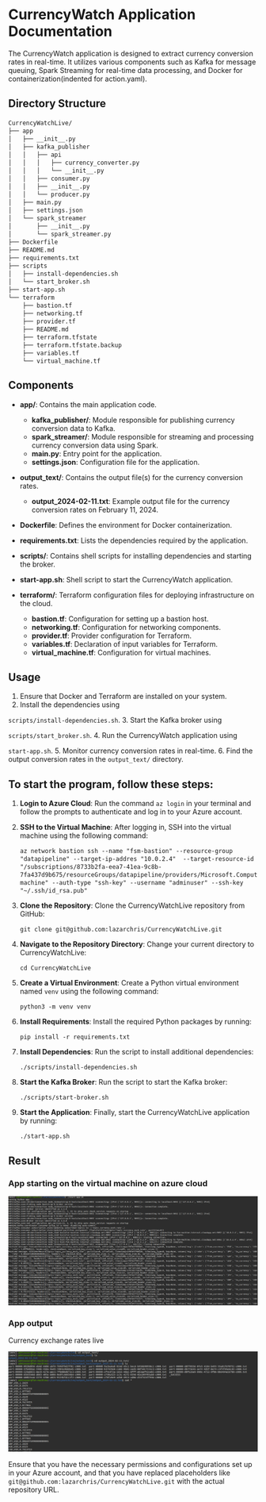 # CurrencyWatch Application Documentation
The CurrencyWatch application is designed to extract currency conversion rates in real-time. It utilizes various components such as Kafka for message queuing, Spark Streaming for real-time data processing, and Docker for containerization(indented for action.yaml).


## Directory Structure

```
CurrencyWatchLive/
├── app
│   ├── __init__.py
│   ├── kafka_publisher
│   │   ├── api
│   │   │   ├── currency_converter.py
│   │   │   └── __init__.py
│   │   ├── consumer.py
│   │   ├── __init__.py
│   │   └── producer.py
│   ├── main.py
│   ├── settings.json
│   └── spark_streamer
│       ├── __init__.py
│       └── spark_streamer.py
├── Dockerfile
├── README.md
├── requirements.txt
├── scripts
│   ├── install-dependencies.sh
│   └── start_broker.sh
├── start-app.sh
└── terraform
    ├── bastion.tf
    ├── networking.tf
    ├── provider.tf
    ├── README.md
    ├── terraform.tfstate
    ├── terraform.tfstate.backup
    ├── variables.tf
    └── virtual_machine.tf
```

## Components

- **app/**: Contains the main application code.
  - **kafka_publisher/**: Module responsible for publishing currency conversion data to Kafka.
  - **spark_streamer/**: Module responsible for streaming and processing currency conversion data using Spark.
  - **main.py**: Entry point for the application.
  - **settings.json**: Configuration file for the application.

- **output_text/**: Contains the output file(s) for the currency conversion rates.
  - **output_2024-02-11.txt**: Example output file for the currency conversion rates on February 11, 2024.

- **Dockerfile**: Defines the environment for Docker containerization.

- **requirements.txt**: Lists the dependencies required by the application.

- **scripts/**: Contains shell scripts for installing dependencies and starting the broker.

- **start-app.sh**: Shell script to start the CurrencyWatch application.

- **terraform/**: Terraform configuration files for deploying infrastructure on the cloud.
  - **bastion.tf**: Configuration for setting up a bastion host.
  - **networking.tf**: Configuration for networking components.
  - **provider.tf**: Provider configuration for Terraform.
  - **variables.tf**: Declaration of input variables for Terraform.
  - **virtual_machine.tf**: Configuration for virtual machines.

## Usage

1. Ensure that Docker and Terraform are installed on your system.
2. Install the dependencies using 

`scripts/install-dependencies.sh`.
3. Start the Kafka broker using 

`scripts/start_broker.sh`.
4. Run the CurrencyWatch application using 

`start-app.sh`.
5. Monitor currency conversion rates in real-time.
6. Find the output conversion rates in the 
`output_text/` directory.

## To start the program, follow these steps:

1. **Login to Azure Cloud**: Run the command `az login` in your terminal and follow the prompts to authenticate and log in to your Azure account.

2. **SSH to the Virtual Machine**: After logging in, SSH into the virtual machine using the following command:
   ```
   az network bastion ssh --name "fsm-bastion" --resource-group "datapipeline" --target-ip-addres "10.0.2.4"  --target-resource-id "/subscriptions/8733b2fa-eea7-41ea-9c8b-7fa437d9b675/resourceGroups/datapipeline/providers/Microsoft.Compute/virtualMachines/fsm-machine" --auth-type "ssh-key" --username "adminuser" --ssh-key "~/.ssh/id_rsa.pub"
   ```

3. **Clone the Repository**: Clone the CurrencyWatchLive repository from GitHub:
   ```
   git clone git@github.com:lazarchris/CurrencyWatchLive.git
   ```

4. **Navigate to the Repository Directory**: Change your current directory to CurrencyWatchLive:
   ```
   cd CurrencyWatchLive
   ```

5. **Create a Virtual Environment**: Create a Python virtual environment named `venv` using the following command:
   ```
   python3 -m venv venv
   ```

6. **Install Requirements**: Install the required Python packages by running:
   ```
   pip install -r requirements.txt
   ```

7. **Install Dependencies**: Run the script to install additional dependencies:
   ```
   ./scripts/install-dependencies.sh
   ```

8. **Start the Kafka Broker**: Run the script to start the Kafka broker:
   ```
   ./scripts/start-broker.sh
   ```

9. **Start the Application**: Finally, start the CurrencyWatchLive application by running:
   ```
   ./start-app.sh
   ```


## Result
### App starting on the virtual machine on azure cloud

![Image Description](./docs/images/sample-vm-app-running.png)

### App output
Currency exchange rates live

![Image Description](docs/images/output-currency-values.png)

Ensure that you have the necessary permissions and configurations set up in your Azure account, and that you have replaced placeholders like `git@github.com:lazarchris/CurrencyWatchLive.git` with the actual repository URL.